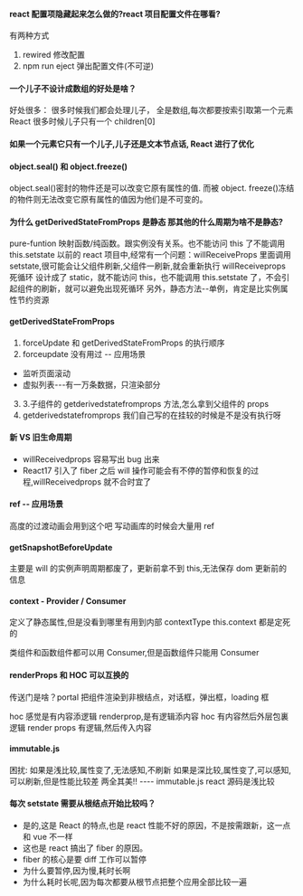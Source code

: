 #### react 配置项隐藏起来怎么做的?react 项目配置文件在哪看?

有两种方式

1. rewired 修改配置
2. npm run eject 弹出配置文件(不可逆)

#### 一个儿子不设计成数组的好处是啥？

好处很多：
很多时候我们都会处理儿子，
全是数组,每次都要按索引取第一个元素
React 很多时候儿子只有一个 children[0]

#### 如果一个元素它只有一个儿子,儿子还是文本节点话, React 进行了优化

#### object.seal() 和 object.freeze()

object.seal()密封的物件还是可以改变它原有属性的值.
而被 object. freeze()冻结的物件则无法改变它原有属性的值因为他们是不可变的。

#### 为什么 getDerivedStateFromProps 是静态 那其他的什么周期为啥不是静态?

pure-funtion 映射函数/纯函数。跟实例没有关系。也不能访问 this 了不能调用 this.setstate
以前的 react 项目中,经常有一个问题：willReceiveProps 里面调用 setstate,很可能会让父组件刷新,父组件一刷新,就会重新执行 willReceiveprops 死循环
设计成了 static，就不能访问 this，也不能调用 this.setstate 了，不会引起组件的刷新，就可以避免出现死循环
另外，静态方法--单例，肯定是比实例属性节约资源

#### getDerivedStateFromProps

1. forceUpdate 和 getDerivedStateFromProps 的执行顺序
2. forceupdate 没有用过 -- 应用场景

- 监听页面滚动
- 虚拟列表---有一万条数据，只渲染部分

3. 3.子组件的 getderivedstatefromprops 方法,怎么拿到父组件的 props
4. getderivedstatefromprops 我们自己写的在挂较的时候是不是没有执行呀

#### 新 VS 旧生命周期

- willReceivedprops 容易写出 bug 出来
- React17 引入了 fiber 之后 will 操作可能会有不停的暂停和恢复的过程,willReceivedprops 就不合时宜了

#### ref -- 应用场景

高度的过渡动画会用到这个吧 写动画库的时候会大量用 ref

#### getSnapshotBeforeUpdate

主要是 will 的实例声明周期都废了，更新前拿不到 this,无法保存 dom 更新前的信息

#### context - Provider / Consumer

定义了静态属性,但是没看到哪里有用到内部 contextType this.context 都是定死的

类组件和函数组件都可以用 Consumer,但是函数组件只能用 Consumer

#### renderProps 和 HOC 可以互换的

传送门是啥？portal
把组件渲染到非根结点，对话框，弹出框，loading 框

hoc 感觉是有内容添逻辑 renderprop,是有逻辑添内容
hoc 有内容然后外层包裏逻辑 render props 有逻辑,然后传入内容

#### immutable.js

困扰:
如果是浅比较,属性变了,无法感知,不刷新
如果是深比较,属性变了,可以感知,可以刷新,但是性能比较差
两全其美!! ---- immutable.js
react 源码是浅比较

#### 每次 setstate 需要从根结点开始比较吗？

- 是的,这是 React 的特点,也是 react 性能不好的原因，不是按需跟新，这一点和 vue 不一样
- 这也是 react 搞出了 fiber 的原因。
- fiber 的核心是要 diff 工作可以暂停
- 为什么要暂停,因为慢,耗时长啊
- 为什么耗时长呢,因为每次都要从根节点把整个应用全部比较一遍
